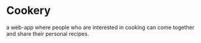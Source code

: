 # Cookery
a web-app where people who are interested in cooking can come together and share their personal recipes.

